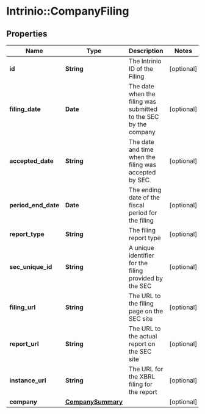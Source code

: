 # Intrinio::CompanyFiling

## Properties
Name | Type | Description | Notes
------------ | ------------- | ------------- | -------------
**id** | **String** | The Intrinio ID of the Filing | [optional] 
**filing_date** | **Date** | The date when the filing was submitted to the SEC by the company | [optional] 
**accepted_date** | **String** | The date and time when the filing was accepted by SEC | [optional] 
**period_end_date** | **Date** | The ending date of the fiscal period for the filing | [optional] 
**report_type** | **String** | The filing report type | [optional] 
**sec_unique_id** | **String** | A unique identifier for the filing provided by the SEC | [optional] 
**filing_url** | **String** | The URL to the filing page on the SEC site | [optional] 
**report_url** | **String** | The URL to the actual report on the SEC site | [optional] 
**instance_url** | **String** | The URL for the XBRL filing for the report | [optional] 
**company** | [**CompanySummary**](CompanySummary.md) |  | [optional] 


